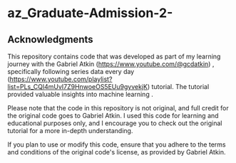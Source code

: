 # az_Graduate-Admission-2-

## Acknowledgments

This repository contains code that was developed as part of my learning journey with the Gabriel Atkin (https://www.youtube.com/@gcdatkin) , specifically following series data every day 
(https://www.youtube.com/playlist?list=PLs_CQl4mUvI7Z9HnwoeOS5EUu9gyvekjK) tutorial. The tutorial provided valuable insights into machine learning .

Please note that the code in this repository is not original, and full credit for the original code goes to Gabriel Atkin. I used this code for learning and educational purposes only, and I encourage you to check out the original tutorial for a more in-depth understanding.

If you plan to use or modify this code, ensure that you adhere to the terms and conditions of the original code's license, as provided by Gabriel Atkin.

